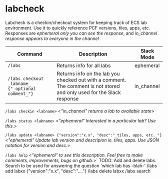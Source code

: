 # labcheck

Labcheck is a checkin/checkout system for keeping track of ECS lab environment.  Use it to quickly reference PCF versions, tiles, apps, etc.  Responses are *ephemeral* _only you can see the response_, and *in_channel* _response appears to everyone in the channel_

| Command | Description | Slack Mode |
|---|---|---|
|`/labs`| Returns info for all labs | ephemeral |
|`/labs checkout _labname_ {"_optional comment_"}`|Returns info on the lab you checked out with a comment.  The comment is not stored and only used for the Slack response | in_channel

`/labs checkin <labname>`   <_"in_channel" returns a lab to available state_>

`/labs status <labname>` <_"ephemeral" Interested in a particular lab?  Use this._>

`/labs update <labname> {"version":"x.x", "desc":"_tiles, apps, etc._"}` <_"ephemeral" Update lab version and
    descripion ie. tiles, apps.  Use JSON notation for version and desc._>

 `/labs help`  <_"ephemeral" to see this description. Feel free to make comments, improvements, bugs on github._>`
TODO:
Add and delete labs.  Search to be used for answering the question 'which lab has -blah-'
/labs add labxx {"version":"x.x", "desc":"...."}
/labs delete labxx
/labs search <searchterm>
